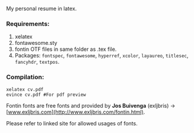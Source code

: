 My personal resume in latex.

### Requirements:
1. xelatex
2. fontawesome.sty
3. fontin OTF files in same folder as .tex file.
4. Packages: `fontspec`, `fontawesome`, `hyperref`, `xcolor`, `layaureo`, `titlesec`, `fancyhdr`, `textpos`.

### Compilation:
```
xelatex cv.pdf
evince cv.pdf #For pdf preview
```

Fontin fonts are free fonts and provided by **Jos Buivenga** (exljbris) -> [www.exljbris.com](http://www.exljbris.com/fontin.html).

Please refer to linked site for allowed usages of fonts.
